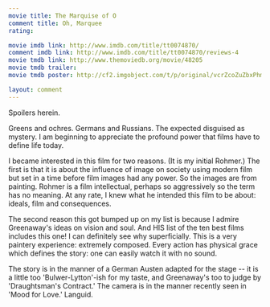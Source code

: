 ```yaml
---
movie title: The Marquise of O
comment title: Oh, Marquee
rating: 

movie imdb link: http://www.imdb.com/title/tt0074870/
comment imdb link: http://www.imdb.com/title/tt0074870/reviews-4
movie tmdb link: http://www.themoviedb.org/movie/48205
movie tmdb trailer: 
movie tmdb poster: http://cf2.imgobject.com/t/p/original/vcrZcoZuZbxPhmdtTtoK3mBdWgQ.jpg

layout: comment
---
```


Spoilers herein.

Greens and ochres. Germans and Russians. The expected disguised as mystery. I am beginning to appreciate the profound power that films have to define life today. 

I became interested in this film for two reasons. (It is my initial Rohmer.) The first is that it is about the influence of image on society using modern film but set in a time before film images had any power. So the images are from painting. Rohmer is a film intellectual, perhaps so aggressively so the term has no meaning. At any rate, I knew what he intended this film to be about: ideals, film and consequences.

The second reason this got bumped up on my list is because I admire Greenaway's ideas on vision and soul. And HIS list of the ten best films includes this one! I can definitely see why superficially. This is a very paintery experience: extremely composed. Every action has physical grace which defines the story: one can easily watch it with no sound.

The story is in the manner of a German Austen adapted for the stage -- it is a little too 'Bulwer-Lytton'-ish for my taste, and Greenaway's too to judge by 'Draughtsman's Contract.' The camera is in the manner recently seen in 'Mood for Love.' Languid.